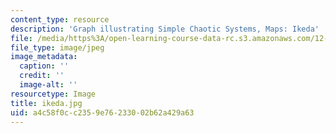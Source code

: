 ```yaml
---
content_type: resource
description: 'Graph illustrating Simple Chaotic Systems, Maps: Ikeda'
file: /media/https%3A/open-learning-course-data-rc.s3.amazonaws.com/12-990-prediction-and-predictability-in-the-atmosphere-and-oceans-spring-2003/a4c58f0cc2359e76233002b62a429a63_ikeda.jpg
file_type: image/jpeg
image_metadata:
  caption: ''
  credit: ''
  image-alt: ''
resourcetype: Image
title: ikeda.jpg
uid: a4c58f0c-c235-9e76-2330-02b62a429a63
---
```

